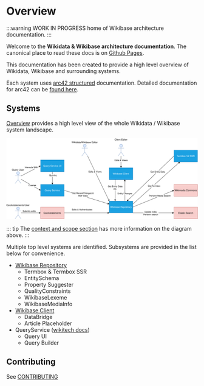 # Overview

:::warning
WORK IN PROGRESS home of Wikibase architecture documentation.
:::

Welcome to the **Wikidata & Wikibase architecture documentation**.
The canonical place to read these docs is on [Github Pages](https://wmde.github.io/wikidata-wikibase-architecture/).

This documentation has been created to provide a high level overview of Wikidata, Wikibase and surrounding systems.

Each system uses [arc42 structured](https://arc42.org/overview/) documentation.
Detailed documentation for arc42 can be [found here](https://docs.arc42.org/home/).

## Systems

[Overview](./Introduction_and_Goals.md) provides a high level view of the whole Wikidata / Wikibase system landscape.

![Overall Context](./diagrams/03-business-context.drawio.svg)

::: tip
The [context and scope section](./Context_and_Scope.md) has more information on the diagram above.
:::

Multiple top level systems are identified.
Subsystems are provided in the list below for convenience.

- [Wikibase Repository](./systems/WikibaseRepo/01-Introduction_and_Goals.md)
  - Termbox & Termbox SSR
  - EntitySchema
  - Property Suggester
  - QualityConstraints
  - WikibaseLexeme
  - WikibaseMediaInfo
- [Wikibase Client](./systems/WikibaseClient/01-Introduction_and_Goals.md)
  - DataBridge
  - Article Placeholder
- QueryService ([wikitech docs](https://wikitech.wikimedia.org/wiki/Wikidata_query_service))
  - Query UI
  - Query Builder

## Contributing

See [CONTRIBUTING](./CONTRIBUTING.md)
